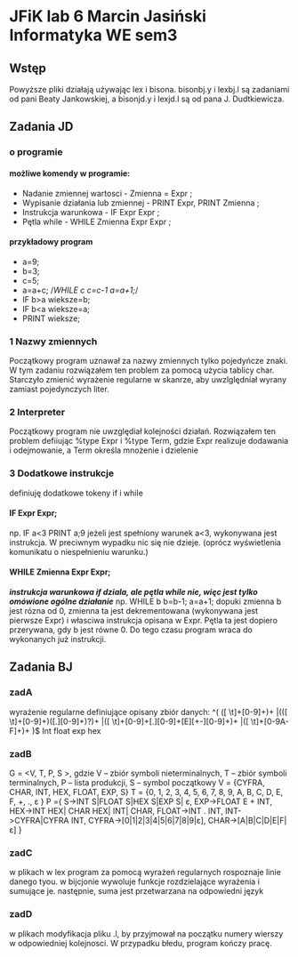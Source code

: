 # JFiK lab 6          Marcin Jasiński          Informatyka WE        sem3
## Wstęp
Powyższe pliki działają używając lex i bisona.
bisonbj.y i lexbj.l są zadaniami od pani Beaty Jankowskiej, a bisonjd.y i lexjd.l są od pana J. Dudtkiewicza. 

## Zadania JD
### o programie
#### możliwe komendy w programie:
- Nadanie zmiennej wartosci - Zmienna = Expr ;
- Wypisanie działania lub zmiennej - PRINT Expr, PRINT Zmienna ;
- Instrukcja warunkowa - IF Expr Expr ;
- Pętla while - WHILE Zmienna Expr Expr ;
#### przykładowy program
- a=9;
- b=3;
- c=5;
- a=a+c; /*WHILE c c=c-1 a=a+1;*/
- IF b>a wieksze=b;
- IF b<a wieksze=a;
- PRINT wieksze;


### 1 Nazwy zmiennych
Początkowy program uznawał za nazwy zmiennych tylko pojedyńcze znaki. W tym zadaniu rozwiązałem ten problem za pomocą użycia tablicy char. Starczyło zmienić wyrażenie regularne w skanrze, aby uwzlględniał wyrany zamiast pojedynczych liter.

### 2 Interpreter
Początkowy program nie uwzględiał kolejności działań. Rozwiązałem ten problem defiiując %type <iValue> Expr i %type <iValue> Term, gdzie Expr realizuje dodawania i odejmowanie, a Term określa mnożenie i dzielenie

### 3 Dodatkowe instrukcje
definiuję dodatkowe tokeny if i while
#### IF Expr Expr;
np. IF a<3 PRINT a;9
jeżeli jest spełniony warunek a<3, wykonywana jest instrukcja. W preciwnym wypadku nic się nie dzieje. (oprócz wyświetlenia komunikatu o niespełnieniu warunku.)
#### WHILE Zmienna Expr Expr;
***instrukcja warunkowa if dziala, ale pętla while nie, więc jest tylko omówione ogólne działanie***
np. WHILE b b=b-1; a=a+1;
dopuki zmienna b jest rózna od 0, zmienna ta jest dekrementowana (wykonywana jest pierwsze Expr) i własciwa instrukcja opisana w Expr. Pętla ta jest dopiero przerywana, gdy b jest równe 0. Do tego czasu program wraca do wykonanych już instrukcji.

## Zadania BJ
### zadA
wyrażenie regularne definiujące opisany zbiór danych:
^(
([ \t]+[0-9]+)+
|(([ \t]+[0-9]+)([.][0-9]+)?)+
|([ \t]+[0-9]+[.][0-9]+[E][+-][0-9]+)+
|([ \t]+[0-9A-F]+)+
)$
Int float exp hex

### zadB
G = <V, T, P, S >, gdzie
V – zbiór symboli nieterminalnych, 
T – zbiór symboli terminalnych, 
P – lista produkcji,
S – symbol początkowy
V = {CYFRA, CHAR, INT, HEX, FLOAT, EXP, S}
T = {0, 1, 2, 3, 4, 5, 6, 7, 8, 9, A, B, C, D, E, F, +, ., ε }
P ={
S->INT S|FLOAT S|HEX S|EXP S| ɛ,
EXP->FLOAT E + INT,
HEX->INT HEX| CHAR HEX| INT| CHAR,
FLOAT->INT . INT,
INT->CYFRA|CYFRA INT,
CYFRA->[0|1|2|3|4|5|6|7|8|9|ɛ],
CHAR->[A|B|C|D|E|F| ε]
}

### zadC
w plikach
w lex program za pomocą wyrażeń regularnych rospoznaje linie danego tyou. w bijcjonie wywoluje funkcje rozdzielające wyrażenia i sumujące je. następnie, suma jest przetwarzana na odpowiedni język
### zadD
w plikach
modyfikacja pliku .l, by przyjmował na początku numery wierszy w odpowiedniej kolejnosci. W przypadku błedu, program kończy pracę.
